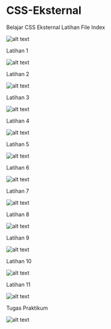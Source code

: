 # CSS-Eksternal
Belajar CSS Eksternal
Latihan File Index

![alt text](https://github.com/Dhimas46/CSS-Eksternal/blob/master/FileIndex.JPG)

Latihan 1

![alt text](https://github.com/Dhimas46/CSS-Eksternal/blob/master/Latihan%201.JPG)

Latihan 2

![alt text](https://github.com/Dhimas46/CSS-Eksternal/blob/master/Latihan%202.JPG)

Latihan 3

![alt text](https://github.com/Dhimas46/CSS-Eksternal/blob/master/Latihan%203.JPG)

Latihan 4

![alt text](https://github.com/Dhimas46/CSS-Eksternal/blob/master/Latihan%204.JPG)

Latihan 5

![alt text](https://github.com/Dhimas46/CSS-Eksternal/blob/master/Latihan%205.JPG)

Latihan 6

![alt text](https://github.com/Dhimas46/CSS-Eksternal/blob/master/Latihan%206.JPG)

Latihan 7

![alt text](https://github.com/Dhimas46/CSS-Eksternal/blob/master/Latihan%207.JPG)

Latihan 8

![alt text](https://github.com/Dhimas46/CSS-Eksternal/blob/master/Latihan%208.JPG)

Latihan 9

![alt text](https://github.com/Dhimas46/CSS-Eksternal/blob/master/Latihan%209.JPG)

Latihan 10

![alt text](https://github.com/Dhimas46/CSS-Eksternal/blob/master/Latihan%2010.JPG)

Latihan 11

![alt text](https://github.com/Dhimas46/CSS-Eksternal/blob/master/Latihan%2011.JPG)

Tugas Praktikum

![alt text](https://github.com/Dhimas46/CSS-Eksternal/blob/master/Tugas%20Praktikum.JPG)

